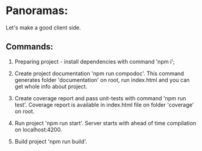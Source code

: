 # Panoramas:
Let's make a good client side.

## Commands:

1. Preparing project - install dependencies with command 'npm i';

2. Create project documentation 'npm run compodoc'. 
This command generates folder 'documentation' on root, 
run index.html and you can get whole info about project.

3. Create coverage report and pass unit-tests with command 'npm run test'.
Coverage report is available in index.html file on folder 'coverage' on root.

4. Run project 'npm run start'.
Server starts with ahead of time compilation on localhost:4200.

5. Build project 'npm run build'.    
